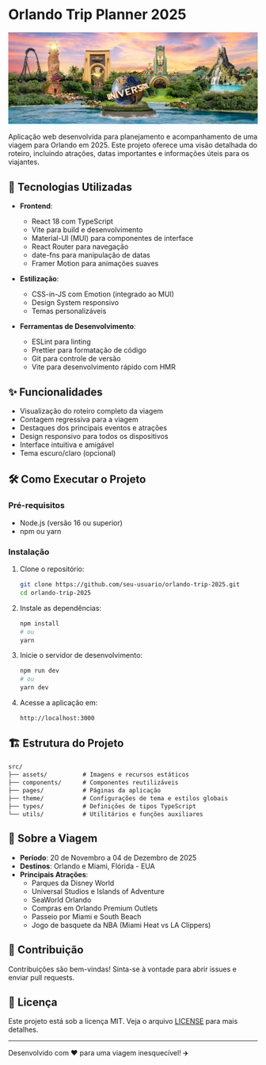 # Orlando Trip Planner 2025

![Preview da Aplicação](/src/assets/orlando-skyline.webp)

Aplicação web desenvolvida para planejamento e acompanhamento de uma viagem para Orlando em 2025. Este projeto oferece uma visão detalhada do roteiro, incluindo atrações, datas importantes e informações úteis para os viajantes.

## 🚀 Tecnologias Utilizadas

- **Frontend**: 
  - React 18 com TypeScript
  - Vite para build e desenvolvimento
  - Material-UI (MUI) para componentes de interface
  - React Router para navegação
  - date-fns para manipulação de datas
  - Framer Motion para animações suaves

- **Estilização**:
  - CSS-in-JS com Emotion (integrado ao MUI)
  - Design System responsivo
  - Temas personalizáveis

- **Ferramentas de Desenvolvimento**:
  - ESLint para linting
  - Prettier para formatação de código
  - Git para controle de versão
  - Vite para desenvolvimento rápido com HMR

## ✨ Funcionalidades

- Visualização do roteiro completo da viagem
- Contagem regressiva para a viagem
- Destaques dos principais eventos e atrações
- Design responsivo para todos os dispositivos
- Interface intuitiva e amigável
- Tema escuro/claro (opcional)

## 🛠️ Como Executar o Projeto

### Pré-requisitos

- Node.js (versão 16 ou superior)
- npm ou yarn

### Instalação

1. Clone o repositório:
   ```bash
   git clone https://github.com/seu-usuario/orlando-trip-2025.git
   cd orlando-trip-2025
   ```

2. Instale as dependências:
   ```bash
   npm install
   # ou
   yarn
   ```

3. Inicie o servidor de desenvolvimento:
   ```bash
   npm run dev
   # ou
   yarn dev
   ```

4. Acesse a aplicação em:
   ```
   http://localhost:3000
   ```

## 🏗️ Estrutura do Projeto

```
src/
├── assets/          # Imagens e recursos estáticos
├── components/      # Componentes reutilizáveis
├── pages/           # Páginas da aplicação
├── theme/           # Configurações de tema e estilos globais
├── types/           # Definições de tipos TypeScript
└── utils/           # Utilitários e funções auxiliares
```

## 📅 Sobre a Viagem

- **Período**: 20 de Novembro a 04 de Dezembro de 2025
- **Destinos**: Orlando e Miami, Flórida - EUA
- **Principais Atrações**:
  - Parques da Disney World
  - Universal Studios e Islands of Adventure
  - SeaWorld Orlando
  - Compras em Orlando Premium Outlets
  - Passeio por Miami e South Beach
  - Jogo de basquete da NBA (Miami Heat vs LA Clippers)

## 🤝 Contribuição

Contribuições são bem-vindas! Sinta-se à vontade para abrir issues e enviar pull requests.

## 📄 Licença

Este projeto está sob a licença MIT. Veja o arquivo [LICENSE](LICENSE) para mais detalhes.

---

Desenvolvido com ❤️ para uma viagem inesquecível! ✈️
